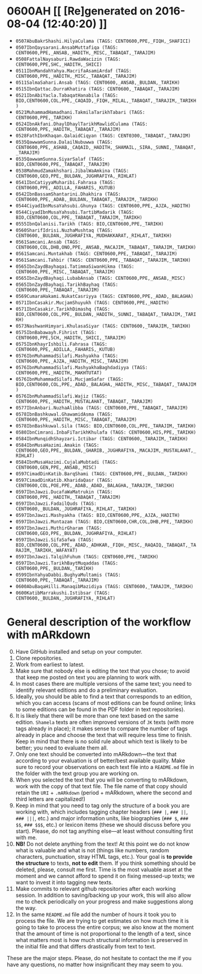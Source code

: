 # 0600AH [[ [Re]generated on 2016-08-04 (12:40:20) ]]

* `0507AbuBakrShashi.HilyaCulama (TAGS: CENT0600,PPE,_FIQH,_SHAFICI)`
* `0507IbnQaysarani.AnsabMuttafiqa (TAGS: CENT0600,PPE,_ANSAB,_HADITH,_MISC,_TABAQAT,_TARAJIM)`
* `0508FattalNaysaburi.RawdaWacizin (TAGS: CENT0600,PPE,SHC,_HADITH,_SHICI)`
* `0511IbnMandahYahya.MacrifaAsamiArdaf (TAGS: CENT0600,PPE,_HADITH,_MISC,_TABAQAT,_TARAJIM)`
* `0511SalmaSahari.Ansab (TAGS: CENT0600,_ANSAB,_BULDAN,_TARIKH)`
* `0515IbnQattac.DurraKhatira (TAGS: CENT0600,_TABAQAT,_TARAJIM)`
* `0521IbnAbiYacla.TabaqatHanabila (TAGS: BIO,CENT0600,COL,PPE,_CAQAID,_FIQH,_MILAL,_TABAQAT,_TARAJIM,_TARIKH)`
* `0521MuhammadHamadhani.TakmilaTarikhTabari (TAGS: CENT0600,PPE,_TARIKH)`
* `0524IbnAkfani.DhaylDhaylTarikhMawlidCulama (TAGS: CENT0600,PPE,_HADITH,_TABAQAT,_TARAJIM)`
* `0528FathIbnKhaqan.QalaidCiqyan (TAGS: CENT0300,_TABAQAT,_TARAJIM)`
* `0535QawwamSunna.DalailNubuwwa (TAGS: CENT0600,PPE,_ASHAB,_CAQAID,_HADITH,_SHAMAIL,_SIRA,_SUNNI,_TABAQAT,_TARAJIM)`
* `0535QawwamSunna.SiyarSalaf (TAGS: BIO,CENT0600,PPE,_TABAQAT,_TARAJIM)`
* `0538MahmudZamakhshari.JibalWaAmkina (TAGS: CENT0600,GEO,PPE,_BULDAN,_JUGHRAFIYA,_RIHLAT)`
* `0541IbnCatiyyaMuharibi.Fahrasa (TAGS: CENT0600,PPE,_ADILLA,_FAHARIS,_KUTUB)`
* `0542IbnBassamShantarini.Dhakhira (TAGS: CENT0600,PPE,_ADAB,_BULDAN,_TABAQAT,_TARAJIM,_TARIKH)`
* `0544CiyadIbnMusaYahsubi.Ghunya (TAGS: CENT0600,PPE,_AJZA,_HADITH)`
* `0544CiyadIbnMusaYahsubi.TartibMadarik (TAGS: BIO,CENT0600,COL,PPE,_TABAQAT,_TARAJIM,_TARIKH)`
* `0555IbnQalanisi.Tarikh (TAGS: BIO,CENT0600,PPE,_TARIKH)`
* `0560SharifIdrisi.NuzhaMushtaq (TAGS: CENT0600,_BULDAN,_JUGHRAFIYA,_MUDHAKKARAT,_RIHLAT,_TARIKH)`
* `0561Samcani.Ansab (TAGS: CENT0600,COL,DHB,ONO,PPE,_ANSAB,_MACAJIM,_TABAQAT,_TARAJIM,_TARIKH)`
* `0561Samcani.Muntakhab (TAGS: CENT0600,PPE,_TABAQAT,_TARAJIM)`
* `0561Samcani.Tahbir (TAGS: CENT0600,PPE,_TABAQAT,_TARAJIM,_TARIKH)`
* `0565IbnZaydBayhaqai.TatimmaSiwanHikma (TAGS: CENT0600,PPE,_MISC,_TABAQAT,_TARAJIM)`
* `0565IbnZaydBayhaqi.LubabAnsab (TAGS: CENT0600,PPE,_ANSAB,_MISC)`
* `0565IbnZaydBayhaqi.TarikhBayhaq (TAGS: CENT0600,PPE,_TABAQAT,_TARAJIM)`
* `0569CumaraHakami.NukatCasriyya (TAGS: CENT0600,PPE,_ADAD,_BALAGHA)`
* `0571IbnCasakir.MucjamShuyukh (TAGS: CENT0600,PPE,_HADITH)`
* `0571IbnCasakir.TarikhDimashq (TAGS: BIO,CENT0600,COL,PPE,_BULDAN,_HADITH,_SUNNI,_TABAQAT,_TARAJIM,_TARIKH)`
* `0573NashwanHimyari.KhulasaSiyar (TAGS: CENT0600,_TARAJIM,_TARIKH)`
* `0575IbnBabawayh.Fihrist (TAGS: CENT0600,PPE,SCH,_HADITH,_SHICI,_TARAJIM)`
* `0575IbnKhayrIshbili.Fahrasa (TAGS: CENT0600,PPE,_ADILLA,_FAHARIS,_KUTUB)`
* `0576IbnMuhammadSilafi.Mashyakha (TAGS: CENT0600,PPE,_AJZA,_HADITH,_MISC,_TARAJIM)`
* `0576IbnMuhammadSilafi.MashyakhaBaghdadiyya (TAGS: CENT0600,PPE,_HADITH,_MAKHTUTAT)`
* `0576IbnMuhammadSilafi.MucjamSafar (TAGS: BIO,CENT0600,COL,PPE,_ADAD,_BALAGHA,_HADITH,_MISC,_TABAQAT,_TARAJIM)`
* `0576IbnMuhammadSilafi.Wajiz (TAGS: CENT0600,PPE,_HADITH,_MUSTALAHAT,_TABAQAT,_TARAJIM)`
* `0577IbnAnbari.NuzhaAlibba (TAGS: CENT0600,PPE,_TABAQAT,_TARAJIM)`
* `0578IbnBashkuwal.GhawamidAsma (TAGS: CENT0600,PPE,_HADITH,_MISC,_TABAQAT,_TARAJIM)`
* `0578IbnBashkuwal.Sila (TAGS: BIO,CENT0600,COL,PPE,_TARAJIM,_TARIKH)`
* `0580IbnCimrani.InbaFiTarikhKhulafa (TAGS: CENT0600,HIS,PPE,_TARIKH)`
* `0584IbnMunqidhShayzari.Ictibar (TAGS: CENT0600,_TARAJIM,_TARIKH)`
* `0584IbnMusaHazimi.Amakin (TAGS: CENT0600,GEO,PPE,_BULDAN,_GHARIB,_JUGHRAFIYA,_MACAJIM,_MUSTALAHAT,_RIHLAT)`
* `0584IbnMusaHazimi.CujalaMubtadi (TAGS: CENT0600,GEN,PPE,_ANSAB,_MISC)`
* `0597CimadDinKatib.BarqShami (TAGS: CENT0600,PPE,_BULDAN,_TARIKH)`
* `0597CimadDinKatib.KharidaQasr (TAGS: CENT0600,COL,POE,PPE,_ADAB,_ADAD,_BALAGHA,_TARAJIM,_TARIKH)`
* `0597IbnJawzi.DucafaWaMatrukin (TAGS: CENT0600,PPE,_HADITH,_TABAQAT,_TARAJIM)`
* `0597IbnJawzi.FadailQuds (TAGS: CENT0600,_BULDAN,_JUGHRAFIYA,_RIHLAT,_TARIKH)`
* `0597IbnJawzi.Mashyakha (TAGS: BIO,CENT0600,PPE,_AJZA,_HADITH)`
* `0597IbnJawzi.Muntazam (TAGS: BIO,CENT0600,CHR,COL,DHB,PPE,_TARIKH)`
* `0597IbnJawzi.MuthirGharam (TAGS: CENT0600,GEO,PPE,_BULDAN,_JUGHRAFIYA,_RIHLAT)`
* `0597IbnJawzi.SifaSafwa (TAGS: BIO,CENT0600,COL,PPE,_ADAD,_ADHKAR,_FIQH,_MISC,_RAQAIQ,_TABAQAT,_TARAJIM,_TARIKH,_WAFAYAT)`
* `0597IbnJawzi.TalqihFuhum (TAGS: CENT0600,PPE,_TARIKH)`
* `0597IbnJawzi.TarikhBaytMuqaddas (TAGS: CENT0600,PPE,_BULDAN,_TARIKH)`
* `0599IbnYahyaDabbi.BughyaMultamis (TAGS: CENT0600,PPE,_TABAQAT,_TARAJIM)`
* `0600AbuBaqaHilli.ManaqibMazidiya (TAGS: CENT0600,_TARAJIM,_TARIKH)`
* `0600KatibMarrakushi.Istibsar (TAGS: CENT0600,_BULDAN,_JUGHRAFIYA,_RIHLAT)`


# General description of the workflow with mARkdown

0. Have GitHub installed and setup on your computer.
1. Clone repositories.
2. Work from earliest to latest.
3. Make sure that nobody else is editing the text that you chose; to avoid that keep me posted on text you are planning to work with. 
4. In most cases there are multiple versions of the same text; you need to identify relevant editions and do a preliminary evaluation.
5. Ideally,  you should be able to find a text that corresponds to an edition,  which you can access (scans of most editions can be found online; links to some editions can be found in the PDF folder in text repositories). 
6. It is likely that there will be more than one text based on the same edition. `Shamela` texts are often improved versions of `JK` texts (with more tags already in place);  it makes sense to compare the number of tags already in place and choose the text that will require less time to finish. Keep in mind that there is no solid rule about which text is likely to be better; you need to evaluate them all.
7. Only one text should be converted into mARkdown—the text that according to your evaluation is of better/best available quality. Make sure to record your observations on each text file into a `README.md` file in the folder with the text group you are working on.
8. When you selected the text that you will be converting to mARkdown, work with the copy of that text file. The file name of that copy should retain the `URI` + `.mARkdown` (period + mARkdown,  where the second and third letters are capitalized!) 
9. Keep in mind that you need to tag only the structure of a book you are working with,  which includes tagging chapter headers (`### |`,  `### ||`,  `### |||`, etc.) and major information units, like biographies (`### $`,  `### $$`,  `### $$$`,  etc.) or lexicon items (these we should discuss before you start). Please, do not tag anything else—at least without consulting first with me.
10. **NB!** Do not delete anything from the text! At this point we do not know what is valuable and what is not (things like numbers, random characters, punctuation, stray HTML tags, etc.). Your goal is **to provide the structure** to texts, **not to edit** them. If you think something should be deleted, please, consult me first. Time is the most valuable asset at the moment and we cannot afford to spend it on fixing messed-up texts; we want to invest it into tagging new texts.
10. Make commits to relevant github repositories after each working session. In addition to saving/backing up your work, this will also allow me to check periodically on your progress and make suggestions along the way.
11. In the same `README.md` file add the number of hours it took you to process the file. We are trying to get estimates on how much time it is going to take to process the entire corpus; we also know at the moment that the amount of time is not proportional to the length of a text, since what matters most is how much structural information is preserved in the initial file and that differs drastically from text to text.

These are the major steps.  Please, do not hesitate to contact the me if you have any questions, no matter how insignificant they may seem to you.

